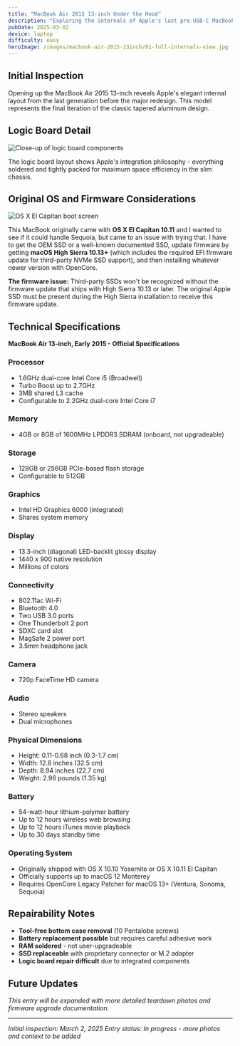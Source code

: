 ```yaml
---
title: "MacBook Air 2015 13-inch Under the Hood"
description: "Exploring the internals of Apple's last pre-USB-C MacBook Air, with notes on SSD firmware upgrade challenges for running modern macOS"
pubDate: 2025-03-02
device: laptop
difficulty: easy
heroImage: /images/macbook-air-2015-13inch/01-full-internals-view.jpg
---
```


## Initial Inspection

Opening up the MacBook Air 2015 13-inch reveals Apple's elegant internal layout from the last generation before the major redesign. This model represents the final iteration of the classic tapered aluminum design.

## Logic Board Detail

![Close-up of logic board components](/images/macbook-air-2015-13inch/02-logic-board-closeup.jpg)

The logic board layout shows Apple's integration philosophy - everything soldered and tightly packed for maximum space efficiency in the slim chassis.

## Original OS and Firmware Considerations

![OS X El Capitan boot screen](/images/macbook-air-2015-13inch/03-os-x-el-capitan-screen.jpg)

This MacBook originally came with **OS X El Capitan 10.11** and I wanted to see if it could handle Sequoia, but came to an issue with trying that. I have to get the OEM SSD or a well-known documented SSD, update firmware by getting **macOS High Sierra 10.13+** (which includes the required EFI firmware update for third-party NVMe SSD support), and then installing whatever newer version with OpenCore.

**The firmware issue:** Third-party SSDs won't be recognized without the firmware update that ships with High Sierra 10.13 or later. The original Apple SSD must be present during the High Sierra installation to receive this firmware update.

## Technical Specifications

**MacBook Air 13-inch, Early 2015 - Official Specifications**

### Processor
- 1.6GHz dual-core Intel Core i5 (Broadwell)
- Turbo Boost up to 2.7GHz
- 3MB shared L3 cache
- Configurable to 2.2GHz dual-core Intel Core i7

### Memory
- 4GB or 8GB of 1600MHz LPDDR3 SDRAM (onboard, not upgradeable)

### Storage
- 128GB or 256GB PCIe-based flash storage
- Configurable to 512GB

### Graphics
- Intel HD Graphics 6000 (integrated)
- Shares system memory

### Display
- 13.3-inch (diagonal) LED-backlit glossy display
- 1440 x 900 native resolution
- Millions of colors

### Connectivity
- 802.11ac Wi-Fi
- Bluetooth 4.0
- Two USB 3.0 ports
- One Thunderbolt 2 port
- SDXC card slot
- MagSafe 2 power port
- 3.5mm headphone jack

### Camera
- 720p FaceTime HD camera

### Audio
- Stereo speakers
- Dual microphones

### Physical Dimensions
- Height: 0.11-0.68 inch (0.3-1.7 cm)
- Width: 12.8 inches (32.5 cm)
- Depth: 8.94 inches (22.7 cm)
- Weight: 2.96 pounds (1.35 kg)

### Battery
- 54-watt-hour lithium-polymer battery
- Up to 12 hours wireless web browsing
- Up to 12 hours iTunes movie playback
- Up to 30 days standby time

### Operating System
- Originally shipped with OS X 10.10 Yosemite or OS X 10.11 El Capitan
- Officially supports up to macOS 12 Monterey
- Requires OpenCore Legacy Patcher for macOS 13+ (Ventura, Sonoma, Sequoia)

## Repairability Notes

- **Tool-free bottom case removal** (10 Pentalobe screws)
- **Battery replacement possible** but requires careful adhesive work
- **RAM soldered** - not user-upgradeable
- **SSD replaceable** with proprietary connector or M.2 adapter
- **Logic board repair difficult** due to integrated components

## Future Updates

*This entry will be expanded with more detailed teardown photos and firmware upgrade documentation.*

---

*Initial inspection: March 2, 2025*
*Entry status: In progress - more photos and context to be added*

